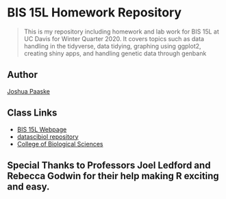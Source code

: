 # BIS 15L Homework Repository  

> This is my repository including homework and lab work for BIS 15L at UC Davis for Winter Quarter 2020. It covers topics such as data handling in the tidyverse, data tidying, graphing using ggplot2, creating shiny apps, and handling genetic data through genbank 

## Author

[Joshua Paaske](mailto:jjpaaske@ucdavis.edu)  

## Class Links

* [BIS 15L Webpage](https://jmledford3115.github.io/datascibiol/)
* [datascibiol repository](https://github.com/jmledford3115/datascibiol)
* [College of Biological Sciences](https://biology.ucdavis.edu/)

## Special Thanks to Professors Joel Ledford and Rebecca Godwin for their help making R exciting and easy.
